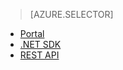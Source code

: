 > [AZURE.SELECTOR]
- [Portal](../articles/media-services/media-services-portal-get-started-with-live.md)
- [.NET SDK](https://msdn.microsoft.com/library/azure/dn783465.aspx)
- [REST API](https://msdn.microsoft.com/library/azure/dn783458.aspx) 
